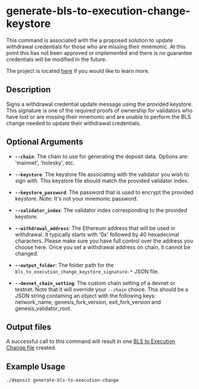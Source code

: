# generate-bls-to-execution-change-keystore

<div class="warning">
This command is associated with the a proposed solution to update withdrawal credentials for those who are missing their mnemonic. At this point this has not been approved or implemented and there is no guarantee credentials will be modified in the future.

The project is located [here](https://github.com/eth-educators/update-credentials-without-mnemonic) if you would like to learn more.
</div>

## Description
Signs a withdrawal credential update message using the provided keystore. This signature is one of the required proofs of ownership for validators who have lost or are missing their mnemonic and are unable to perform the BLS change needed to update their withdrawal credentials.

## Optional Arguments

- **`--chain`**: The chain to use for generating the deposit data. Options are: 'mainnet', 'holesky', etc.

- **`--keystore`**: The keystore file associating with the validator you wish to sign with. This keystore file should match the provided validator index.

- **`--keystore_password`**: The password that is used to encrypt the provided keystore. Note: It's not your mnemonic password. <span class="warning"></span>

- **`--validator_index`**: The validator index corresponding to the provided keystore.

- **`--withdrawal_address`**: The Ethereum address that will be used in withdrawal. It typically starts with '0x' followed by 40 hexadecimal characters. Please make sure you have full control over the address you choose here. Once you set a withdrawal address on chain, it cannot be changed.

- **`--output_folder`**: The folder path for the `bls_to_execution_change_keystore_signature-*` JSON file.

- **`--devnet_chain_setting`**: The custom chain setting of a devnet or testnet. Note that it will override your `--chain` choice. This should be a JSON string containing an object with the following keys: network_name, genesis_fork_version, exit_fork_version and genesis_validator_root.

## Output files
A successful call to this command will result in one [BLS to Execution Change file](bls_to_execution_change_file.md) created.

## Example Usage

```sh
./deposit generate-bls-to-execution-change
```
